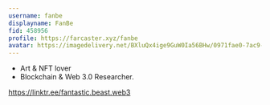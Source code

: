 ```yaml
---
username: fanbe
displayname: FanBe
fid: 458956
profile: https://farcaster.xyz/fanbe
avatar: https://imagedelivery.net/BXluQx4ige9GuW0Ia56BHw/0971fae0-7ac9-495e-6c5e-945cba436300/original
---
```


- Art & NFT lover
- Blockchain & Web 3.0 Researcher.

https://linktr.ee/fantastic.beast.web3
